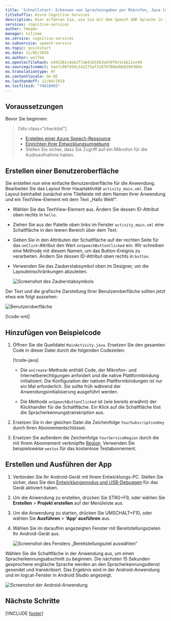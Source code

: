 ```yaml
---
title: 'Schnellstart: Erkennen von Spracheingaben per Mikrofon, Java (Android) – Speech-Dienst'
titleSuffix: Azure Cognitive Services
description: Hier erfahren Sie, wie Sie mit dem Speech SDK Sprache in Java unter Android erkennen.
services: cognitive-services
author: fmegen
manager: nitinme
ms.service: cognitive-services
ms.subservice: speech-service
ms.topic: quickstart
ms.date: 11/05/2019
ms.author: wolfma
ms.openlocfilehash: e492381c4ab2f7ab41b5363ed70f9c5c6b12ce99
ms.sourcegitcommit: 5aefc96fd34c141275af31874700edbb829436bb
ms.translationtype: HT
ms.contentlocale: de-DE
ms.lasthandoff: 12/04/2019
ms.locfileid: "74818993"
---
```

## <a name="prerequisites"></a>Voraussetzungen

Bevor Sie beginnen:

> [!div class="checklist"]
> * [Erstellen einer Azure Speech-Ressource](../../../../get-started.md)
> * [Einrichten Ihrer Entwicklungsumgebung](../../../../quickstarts/setup-platform.md?tabs=android)
> * Stellen Sie sicher, dass Sie Zugriff auf ein Mikrofon für die Audioaufnahme haben.

## <a name="create-a-user-interface"></a>Erstellen einer Benutzeroberfläche

Sie erstellen nun eine einfache Benutzeroberfläche für die Anwendung. Bearbeiten Sie das Layout Ihrer Hauptaktivität `activity_main.xml`. Das Layout beinhaltet zunächst eine Titelleiste mit dem Namen Ihrer Anwendung und ein TextView-Element mit dem Text „Hallo Welt!“.

* Wählen Sie das TextView-Element aus. Ändern Sie dessen ID-Attribut oben rechts in `hello`.

* Ziehen Sie aus der Palette oben links im Fenster `activity_main.xml` eine Schaltfläche in den leeren Bereich über dem Text.

* Geben Sie in den Attributen der Schaltfläche auf der rechten Seite für das `onClick`-Attribut den Wert `onSpeechButtonClicked` ein. Wir schreiben eine Methode mit diesem Namen, um das Button-Ereignis zu verarbeiten. Ändern Sie dessen ID-Attribut oben rechts in `button`.

* Verwenden Sie das Zauberstabsymbol oben im Designer, um die Layouteinschränkungen abzuleiten.

  ![Screenshot des Zauberstabsymbols](~/articles/cognitive-services/Speech-Service/media/sdk/qs-java-android-10-infer-layout-constraints.png)

Der Text und die grafische Darstellung Ihrer Benutzeroberfläche sollten jetzt etwa wie folgt aussehen:

![Benutzeroberfläche](~/articles/cognitive-services/Speech-Service/media/sdk/qs-java-android-11-gui.png)

[!code-xml[](~/samples-cognitive-services-speech-sdk/quickstart/java/android/from-microphone/app/src/main/res/layout/activity_main.xml)]

## <a name="add-sample-code"></a>Hinzufügen von Beispielcode

1. Öffnen Sie die Quelldatei `MainActivity.java`. Ersetzen Sie den gesamten Code in dieser Datei durch die folgenden Codezeilen:

   [!code-java[](~/samples-cognitive-services-speech-sdk/quickstart/java/android/from-microphone/app/src/main/java/com/microsoft/cognitiveservices/speech/samples/quickstart/MainActivity.java#code)]

   * Die `onCreate`-Methode enthält Code, der Mikrofon- und Internetberechtigungen anfordert und die native Plattformbindung initialisiert. Die Konfiguration der nativen Plattformbindungen ist nur ein Mal erforderlich. Sie sollte früh während der Anwendungsinitialisierung ausgeführt werden.

   * Die Methode `onSpeechButtonClicked` ist (wie bereits erwähnt) der Klickhandler für die Schaltfläche. Ein Klick auf die Schaltfläche löst die Spracherkennungstranskription aus.

1. Ersetzen Sie in der gleichen Datei die Zeichenfolge `YourSubscriptionKey` durch Ihren Abonnementschlüssel.

1. Ersetzen Sie außerdem die Zeichenfolge `YourServiceRegion` durch die mit Ihrem Abonnement verknüpfte [Region](~/articles/cognitive-services/Speech-Service/regions.md). Verwenden Sie beispielsweise `westus` für das kostenlose Testabonnement.

## <a name="build-and-run-the-app"></a>Erstellen und Ausführen der App

1. Verbinden Sie Ihr Android-Gerät mit Ihrem Entwicklungs-PC. Stellen Sie sicher, dass Sie den [Entwicklungsmodus und USB-Debuggen](https://developer.android.com/studio/debug/dev-options) für das Gerät aktiviert haben.

1. Um die Anwendung zu erstellen, drücken Sie STRG+F9, oder wählen Sie **Erstellen** > **Projekt erstellen** auf der Menüleiste aus.

1. Um die Anwendung zu starten, drücken Sie UMSCHALT+F10, oder wählen Sie **Ausführen** >  **'App' ausführen** aus.

1. Wählen Sie im daraufhin angezeigten Fenster mit Bereitstellungszielen Ihr Android-Gerät aus.

   ![Screenshot des Fensters „Bereitstellungsziel auswählen“](~/articles/cognitive-services/Speech-Service/media/sdk/qs-java-android-12-deploy.png)

Wählen Sie die Schaltfläche in der Anwendung aus, um einen Spracherkennungsabschnitt zu beginnen. Die nächsten 15 Sekunden gesprochene englische Sprache werden an den Spracherkennungsdienst gesendet und transkribiert. Das Ergebnis wird in der Android-Anwendung und im logcat-Fenster in Android Studio angezeigt.

![Screenshot der Android-Anwendung](~/articles/cognitive-services/Speech-Service/media/sdk/qs-java-android-13-gui-on-device.png)

## <a name="next-steps"></a>Nächste Schritte

[!INCLUDE [footer](./footer.md)]

